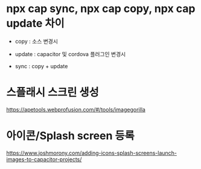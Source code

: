 # npx cap sync, npx cap copy, npx cap update 차이

- copy : 소스 변경시

- update : capacitor 및 cordova 플러그인 변경시

- sync : copy + update

# 스플래시 스크린 생성

https://apetools.webprofusion.com/#/tools/imagegorilla

# 아이콘/Splash screen 등록

https://www.joshmorony.com/adding-icons-splash-screens-launch-images-to-capacitor-projects/
